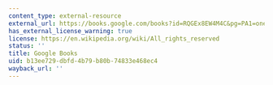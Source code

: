 ```yaml
---
content_type: external-resource
external_url: https://books.google.com/books?id=RQGEx8EW4M4C&pg=PA1=onepage#v=onepage&q&f=false
has_external_license_warning: true
license: https://en.wikipedia.org/wiki/All_rights_reserved
status: ''
title: Google Books
uid: b13ee729-dbfd-4b79-b80b-74833e468ec4
wayback_url: ''
---
```


